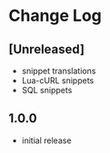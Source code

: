 # Change Log

<!-- Check [Keep a Changelog](http://keepachangelog.com/) for recommendations on how to structure this file. -->

## [Unreleased]
- snippet translations
- Lua-cURL snippets
- SQL snippets

## 1.0.0
- initial release